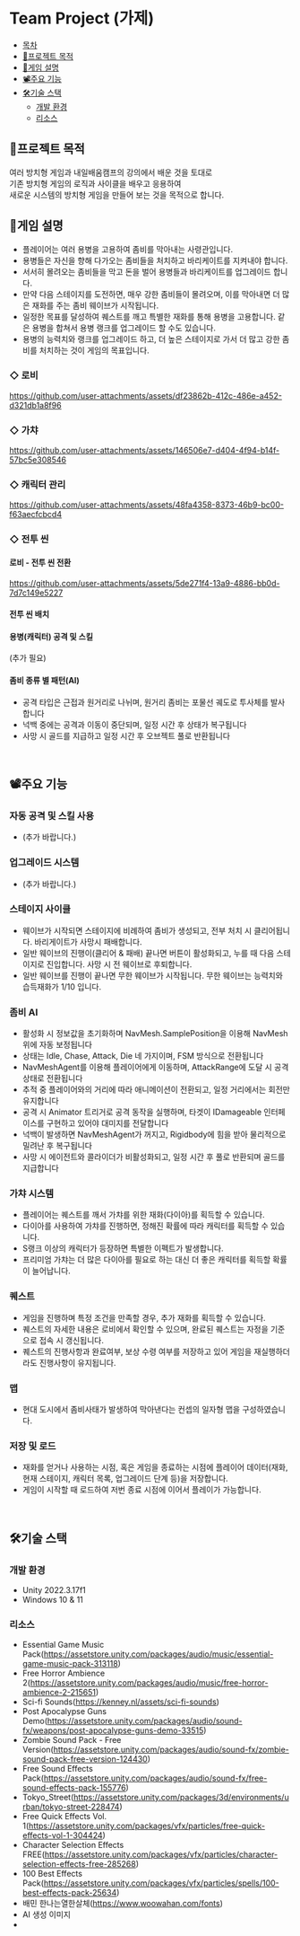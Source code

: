 # Team Project (가제)

  * [목차](#목차)
  * [🧭프로젝트 목적](#프로젝트-목적)
  * [📗게임 설명](#게임-설명)
  * [📽️주요 기능](#주요-기능)
  * [🛠️기술 스택](#기술-스택)
    + [개발 환경](#개발-환경)
    + [리소스](#리소스)


## 🧭프로젝트 목적

여러 방치형 게임과 내일배움캠프의 강의에서 배운 것을 토대로 </br>
기존 방치형 게임의 로직과 사이클을 배우고 응용하여 </br>
새로운 시스템의 방치형 게임을 만들어 보는 것을 목적으로 합니다.</br>

## 📗게임 설명

- 플레이어는 여러 용병을 고용하여 좀비를 막아내는 사령관입니다.
- 용병들은 자신을 향해 다가오는 좀비들을 처치하고 바리케이트를 지켜내야 합니다.
- 서서히 몰려오는 좀비들을 막고 돈을 벌어 용병들과 바리케이트를 업그레이드 합니다.
- 만약 다음 스테이지를 도전하면, 매우 강한 좀비들이 몰려오며, 이를 막아내면 더 많은 재화를 주는 좀비 웨이브가 시작됩니다.
- 일정한 목표를 달성하여 퀘스트를 깨고 특별한 재화를 통해 용병을 고용합니다. 같은 용병을 합쳐서 용병 랭크를 업그레이드 할 수도 있습니다.
- 용병의 능력치와 랭크를 업그레이드 하고, 더 높은 스테이지로 가서 더 많고 강한 좀비를 처치하는 것이 게임의 목표입니다.


### ◇ 로비

https://github.com/user-attachments/assets/df23862b-412c-486e-a452-d321db1a8f96

### ◇ 가챠

https://github.com/user-attachments/assets/146506e7-d404-4f94-b14f-57bc5e308546

### ◇ 캐릭터 관리

https://github.com/user-attachments/assets/48fa4358-8373-46b9-bc00-f63aecfcbcd4

### ◇ 전투 씬

#### 로비 - 전투 씬 전환

https://github.com/user-attachments/assets/5de271f4-13a9-4886-bb0d-7d7c149e5227

#### 전투 씬 배치


#### 용병(캐릭터) 공격 및 스킬

(추가 필요)

#### 좀비 종류 별 패턴(AI)
- 공격 타입은 근접과 원거리로 나뉘며, 원거리 좀비는 포물선 궤도로 투사체를 발사합니다
- 넉백 중에는 공격과 이동이 중단되며, 일정 시간 후 상태가 복구됩니다
- 사망 시 골드를 지급하고 일정 시간 후 오브젝트 풀로 반환됩니다

</br>


## 📽️주요 기능

### 자동 공격 및 스킬 사용
- (추가 바랍니다.)
  
### 업그레이드 시스템
- (추가 바랍니다.)
  
### 스테이지 사이클
- 웨이브가 시작되면 스테이지에 비례하여 좀비가 생성되고, 전부 처치 시 클리어됩니다. 바리게이트가 사망시 패배합니다.
- 일반 웨이브의 진행이(클리어 & 패배) 끝나면 버튼이 활성화되고, 누를 때 다음 스테이지로 진입합니다. 사망 시 전 웨이브로 후퇴합니다.
- 일반 웨이브를 진행이 끝나면 무한 웨이브가 시작됩니다. 무한 웨이브는 능력치와 습득재화가 1/10 입니다.
  
### 좀비 AI
- 활성화 시 정보값을 초기화하며 NavMesh.SamplePosition을 이용해 NavMesh 위에 자동 보정됩니다
- 상태는 Idle, Chase, Attack, Die 네 가지이며, FSM 방식으로 전환됩니다
- NavMeshAgent를 이용해 플레이어에게 이동하며, AttackRange에 도달 시 공격 상태로 전환됩니다
- 추적 중 플레이어와의 거리에 따라 애니메이션이 전환되고, 일정 거리에서는 회전만 유지합니다
- 공격 시 Animator 트리거로 공격 동작을 실행하며, 타겟이 IDamageable 인터페이스를 구현하고 있어야 대미지를 전달합니다
- 넉백이 발생하면 NavMeshAgent가 꺼지고, Rigidbody에 힘을 받아 물리적으로 밀려난 후 복구됩니다
- 사망 시 에이전트와 콜라이더가 비활성화되고, 일정 시간 후 풀로 반환되며 골드를 지급합니다
  
### 가챠 시스템
- 플레이어는 퀘스트를 깨서 가챠를 위한 재화(다이아)를 획득할 수 있습니다.
- 다이아를 사용하여 가챠를 진행하면, 정해진 확률에 따라 캐릭터를 획득할 수 있습니다.
- S랭크 이상의 캐릭터가 등장하면 특별한 이펙트가 발생합니다.
- 프리미엄 가챠는 더 많은 다이아를 필요로 하는 대신 더 좋은 캐릭터를 획득할 확률이 늘어납니다.

### 퀘스트
- 게임을 진행하며 특정 조건을 만족할 경우, 추가 재화를 획득할 수 있습니다.
- 퀘스트의 자세한 내용은 로비에서 확인할 수 있으며, 완료된 퀘스트는 자정을 기준으로 접속 시 갱신됩니다.
- 퀘스트의 진행사항과 완료여부, 보상 수령 여부를 저장하고 있어 게임을 재실행하더라도 진행사항이 유지됩니다.
  
### 맵
- 현대 도시에서 좀비사태가 발생하여 막아낸다는 컨셉의 일자형 맵을 구성하였습니다.
  
### 저장 및 로드
- 재화를 얻거나 사용하는 시점, 혹은 게임을 종료하는 시점에 플레이어 데이터(재화, 현재 스테이지, 캐릭터 목록, 업그레이드 단계 등)을 저장합니다.
- 게임이 시작할 때 로드하여 저번 종료 시점에 이어서 플레이가 가능합니다.

</br>

## 🛠️기술 스택
### 개발 환경
- Unity 2022.3.17f1
- Windows 10 & 11

### 리소스
- Essential Game Music Pack(https://assetstore.unity.com/packages/audio/music/essential-game-music-pack-313118)
- Free Horror Ambience 2(https://assetstore.unity.com/packages/audio/music/free-horror-ambience-2-215651)
- Sci-fi Sounds(https://kenney.nl/assets/sci-fi-sounds)
- Post Apocalypse Guns Demo(https://assetstore.unity.com/packages/audio/sound-fx/weapons/post-apocalypse-guns-demo-33515)
- Zombie Sound Pack - Free Version(https://assetstore.unity.com/packages/audio/sound-fx/zombie-sound-pack-free-version-124430)
- Free Sound Effects Pack(https://assetstore.unity.com/packages/audio/sound-fx/free-sound-effects-pack-155776)
- Tokyo_Street(https://assetstore.unity.com/packages/3d/environments/urban/tokyo-street-228474)
- Free Quick Effects Vol. 1(https://assetstore.unity.com/packages/vfx/particles/free-quick-effects-vol-1-304424)
- Character Selection Effects FREE(https://assetstore.unity.com/packages/vfx/particles/character-selection-effects-free-285268)
- 100 Best Effects Pack(https://assetstore.unity.com/packages/vfx/particles/spells/100-best-effects-pack-25634)
- 배민 한나는열한살체(https://www.woowahan.com/fonts)
- AI 생성 이미지
- 
